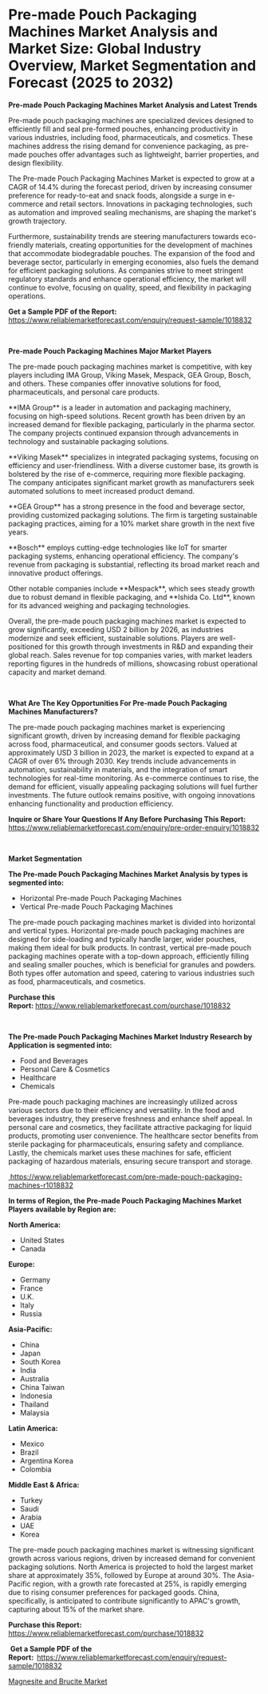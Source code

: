 <p><h1>Pre-made Pouch Packaging Machines Market Analysis and Market Size: Global Industry Overview, Market Segmentation and Forecast (2025 to 2032)</h1></p><p><strong>Pre-made Pouch Packaging Machines Market Analysis and Latest Trends</strong></p>
<p><p>Pre-made pouch packaging machines are specialized devices designed to efficiently fill and seal pre-formed pouches, enhancing productivity in various industries, including food, pharmaceuticals, and cosmetics. These machines address the rising demand for convenience packaging, as pre-made pouches offer advantages such as lightweight, barrier properties, and design flexibility. </p><p>The Pre-made Pouch Packaging Machines Market is expected to grow at a CAGR of 14.4% during the forecast period, driven by increasing consumer preference for ready-to-eat and snack foods, alongside a surge in e-commerce and retail sectors. Innovations in packaging technologies, such as automation and improved sealing mechanisms, are shaping the market's growth trajectory. </p><p>Furthermore, sustainability trends are steering manufacturers towards eco-friendly materials, creating opportunities for the development of machines that accommodate biodegradable pouches. The expansion of the food and beverage sector, particularly in emerging economies, also fuels the demand for efficient packaging solutions. As companies strive to meet stringent regulatory standards and enhance operational efficiency, the market will continue to evolve, focusing on quality, speed, and flexibility in packaging operations.</p></p>
<p><strong>Get a Sample PDF of the Report:&nbsp;</strong> <a href="https://www.reliablemarketforecast.com/enquiry/request-sample/1018832?utm_campaign=3505&utm_medium=2&utm_source=Github&utm_content=ia&utm_term=21032025&utm_id=pre-made-pouch-packaging-machines">https://www.reliablemarketforecast.com/enquiry/request-sample/1018832</a></p>
<p>&nbsp;</p>
<p><strong>Pre-made Pouch Packaging Machines Major Market Players</strong></p>
<p><p>The pre-made pouch packaging machines market is competitive, with key players including IMA Group, Viking Masek, Mespack, GEA Group, Bosch, and others. These companies offer innovative solutions for food, pharmaceuticals, and personal care products.</p><p>**IMA Group** is a leader in automation and packaging machinery, focusing on high-speed solutions. Recent growth has been driven by an increased demand for flexible packaging, particularly in the pharma sector. The company projects continued expansion through advancements in technology and sustainable packaging solutions.</p><p>**Viking Masek** specializes in integrated packaging systems, focusing on efficiency and user-friendliness. With a diverse customer base, its growth is bolstered by the rise of e-commerce, requiring more flexible packaging. The company anticipates significant market growth as manufacturers seek automated solutions to meet increased product demand.</p><p>**GEA Group** has a strong presence in the food and beverage sector, providing customized packaging solutions. The firm is targeting sustainable packaging practices, aiming for a 10% market share growth in the next five years. </p><p>**Bosch** employs cutting-edge technologies like IoT for smarter packaging systems, enhancing operational efficiency. The company's revenue from packaging is substantial, reflecting its broad market reach and innovative product offerings.</p><p>Other notable companies include **Mespack**, which sees steady growth due to robust demand in flexible packaging, and **Ishida Co. Ltd**, known for its advanced weighing and packaging technologies.</p><p>Overall, the pre-made pouch packaging machines market is expected to grow significantly, exceeding USD 2 billion by 2026, as industries modernize and seek efficient, sustainable solutions. Players are well-positioned for this growth through investments in R&D and expanding their global reach. Sales revenue for top companies varies, with market leaders reporting figures in the hundreds of millions, showcasing robust operational capacity and market demand.</p></p>
<p>&nbsp;</p>
<p><strong>What Are The Key Opportunities For Pre-made Pouch Packaging Machines Manufacturers?</strong></p>
<p><p>The pre-made pouch packaging machines market is experiencing significant growth, driven by increasing demand for flexible packaging across food, pharmaceutical, and consumer goods sectors. Valued at approximately USD 3 billion in 2023, the market is expected to expand at a CAGR of over 6% through 2030. Key trends include advancements in automation, sustainability in materials, and the integration of smart technologies for real-time monitoring. As e-commerce continues to rise, the demand for efficient, visually appealing packaging solutions will fuel further investments. The future outlook remains positive, with ongoing innovations enhancing functionality and production efficiency.</p></p>
<p><strong>Inquire or Share Your Questions If Any Before Purchasing This Report:</strong> <a href="https://www.reliablemarketforecast.com/enquiry/pre-order-enquiry/1018832?utm_campaign=3505&utm_medium=2&utm_source=Github&utm_content=ia&utm_term=21032025&utm_id=pre-made-pouch-packaging-machines">https://www.reliablemarketforecast.com/enquiry/pre-order-enquiry/1018832</a></p>
<p>&nbsp;</p>
<p><strong>Market Segmentation</strong></p>
<p><strong>The Pre-made Pouch Packaging Machines Market Analysis by types is segmented into:</strong></p>
<p><ul><li>Horizontal Pre-made Pouch Packaging Machines</li><li>Vertical Pre-made Pouch Packaging Machines</li></ul></p>
<p><p>The pre-made pouch packaging machines market is divided into horizontal and vertical types. Horizontal pre-made pouch packaging machines are designed for side-loading and typically handle larger, wider pouches, making them ideal for bulk products. In contrast, vertical pre-made pouch packaging machines operate with a top-down approach, efficiently filling and sealing smaller pouches, which is beneficial for granules and powders. Both types offer automation and speed, catering to various industries such as food, pharmaceuticals, and cosmetics.</p></p>
<p><strong>Purchase this Report:&nbsp;</strong><a href="https://www.reliablemarketforecast.com/purchase/1018832?utm_campaign=3505&utm_medium=2&utm_source=Github&utm_content=ia&utm_term=21032025&utm_id=pre-made-pouch-packaging-machines">https://www.reliablemarketforecast.com/purchase/1018832</a></p>
<p>&nbsp;</p>
<p><strong>The Pre-made Pouch Packaging Machines Market Industry Research by Application is segmented into:</strong></p>
<p><ul><li>Food and Beverages</li><li>Personal Care & Cosmetics</li><li>Healthcare</li><li>Chemicals</li></ul></p>
<p><p>Pre-made pouch packaging machines are increasingly utilized across various sectors due to their efficiency and versatility. In the food and beverages industry, they preserve freshness and enhance shelf appeal. In personal care and cosmetics, they facilitate attractive packaging for liquid products, promoting user convenience. The healthcare sector benefits from sterile packaging for pharmaceuticals, ensuring safety and compliance. Lastly, the chemicals market uses these machines for safe, efficient packaging of hazardous materials, ensuring secure transport and storage.</p></p>
<p><a href="https://www.reliablemarketforecast.com/pre-made-pouch-packaging-machines-r1018832?utm_campaign=3505&utm_medium=2&utm_source=Github&utm_content=ia&utm_term=21032025&utm_id=pre-made-pouch-packaging-machines">&nbsp;https://www.reliablemarketforecast.com/pre-made-pouch-packaging-machines-r1018832</a></p>
<p><strong>In terms of Region, the Pre-made Pouch Packaging Machines Market Players available by Region are:</strong></p>
<p>
    <p> <strong> North America: </strong>
        <ul>
            <li>United States</li>
            <li>Canada</li>
        </ul>
        </p> 
    <p> <strong> Europe: </strong>
        <ul>
            <li>Germany</li>
            <li>France</li>
            <li>U.K.</li>
            <li>Italy</li>
            <li>Russia</li>
        </ul>
        </p> 
    <p> <strong> Asia-Pacific: </strong>
        <ul>
            <li>China</li>
            <li>Japan</li>
            <li>South Korea</li>
            <li>India</li>
            <li>Australia</li>
            <li>China Taiwan</li>
            <li>Indonesia</li>
            <li>Thailand</li>
            <li>Malaysia</li>
        </ul>
        </p> 
    <p> <strong> Latin America: </strong>
        <ul>
            <li>Mexico</li>
            <li>Brazil</li>
            <li>Argentina Korea</li>
            <li>Colombia</li>
        </ul>
        </p> 
    <p> <strong> Middle East & Africa: </strong>
        <ul>
            <li>Turkey</li>
            <li>Saudi</li>
            <li>Arabia</li>
            <li>UAE</li>
            <li>Korea</li>
        </ul>
    </p>
    </p>
<p><p>The pre-made pouch packaging machines market is witnessing significant growth across various regions, driven by increased demand for convenient packaging solutions. North America is projected to hold the largest market share at approximately 35%, followed by Europe at around 30%. The Asia-Pacific region, with a growth rate forecasted at 25%, is rapidly emerging due to rising consumer preferences for packaged goods. China, specifically, is anticipated to contribute significantly to APAC's growth, capturing about 15% of the market share.</p></p>
<p><strong>Purchase this Report: </strong><a href="https://www.reliablemarketforecast.com/purchase/1018832?utm_campaign=3505&utm_medium=2&utm_source=Github&utm_content=ia&utm_term=21032025&utm_id=pre-made-pouch-packaging-machines">https://www.reliablemarketforecast.com/purchase/1018832</a></p>
<p>&nbsp;<strong>Get a Sample PDF of the Report:&nbsp;&nbsp;</strong><a href="https://www.reliablemarketforecast.com/enquiry/request-sample/1018832?utm_campaign=3505&utm_medium=2&utm_source=Github&utm_content=ia&utm_term=21032025&utm_id=pre-made-pouch-packaging-machines">https://www.reliablemarketforecast.com/enquiry/request-sample/1018832</a></p>
<p><strong></strong></p>
<p><p><a href="https://github.com/dumanelina6v/Market-Research-Report-List-1/blob/main/magnesite-and-brucite-market.md?utm_campaign=3505&utm_medium=2&utm_source=Github&utm_content=ia&utm_term=21032025&utm_id=pre-made-pouch-packaging-machines">Magnesite and Brucite Market</a></p></p>